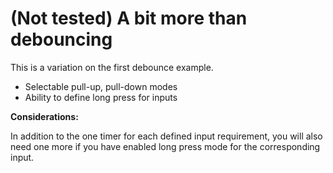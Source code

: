 # (Not tested) A bit more than debouncing

This is a variation on the first debounce example.

* Selectable pull-up, pull-down modes
* Ability to define long press for inputs

**Considerations:**

In addition to the one timer for each defined input requirement, you will also
need one more if you have enabled long press mode for the corresponding input.
